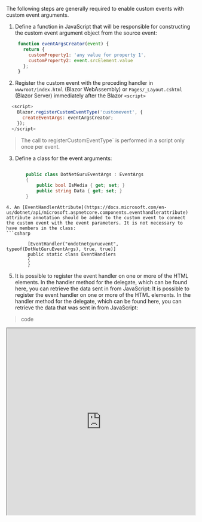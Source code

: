 

The following steps are generally required to enable custom events with custom event arguments.

1. Define a function in JavaScript that will be responsible for constructing the custom event argument object from the source event:
    
    
   ```js
    function eventArgsCreator(event) { 
      return {
        customProperty1: 'any value for property 1',
        customProperty2: event.srcElement.value
      };
    }
    ```  
2. Register the custom event with the preceding handler in  `wwwroot/index.html`  (Blazor WebAssembly) or  `Pages/_Layout.cshtml`  (Blazor Server) immediately after the Blazor  `<script>`
    
  ```js
    <script>
      Blazor.registerCustomEventType('customevent', {
        createEventArgs: eventArgsCreator;
      });
    </script>
```

  >The call to registerCustomEventType`  is performed in a script only once per event.
  >
    
3. Define a class for the event arguments:

    
    ```csharp
    
		public class DotNetGuruEventArgs : EventArgs
		{
		    public bool IsMedia { get; set; }
		    public string Data { get; set; }
		}
```
4. An [EventHandlerAttribute](https://docs.microsoft.com/en-us/dotnet/api/microsoft.aspnetcore.components.eventhandlerattribute) attribute annotation should be added to the custom event to connect the custom event with the event parameters. It is not necessary to have members in the class:
```csharp

		[EventHandler("ondotnetguruevent", typeof(DotNetGuruEventArgs), true, true)]
		public static class EventHandlers
		{
		}
```
    
5. It is possible to register the event handler on one or more of the HTML elements. In the handler method for the delegate, which can be found here, you can retrieve the data sent in from JavaScript: It is possible to register the event handler on one or more of the HTML elements. In the handler method for the delegate, which can be found here, you can retrieve the data that was sent in from JavaScript:
>code
  


<iframe width="100%" height="500px" src="https://blazorrepl.telerik.com/repl/embed/GmEUlsOi09g7ff4h31?editor=true&result=true&errorList=false"></iframe>
<!--stackedit_data:
eyJoaXN0b3J5IjpbOTE4NzU5OTk2LC05NzcwNjgwNDAsOTkwNT
M0ODUxLC0yMDU2MTU4MzgsMTU1NjAzMTgyMCwxMDUzNDM2Njgz
LDczMDk5ODExNl19
-->